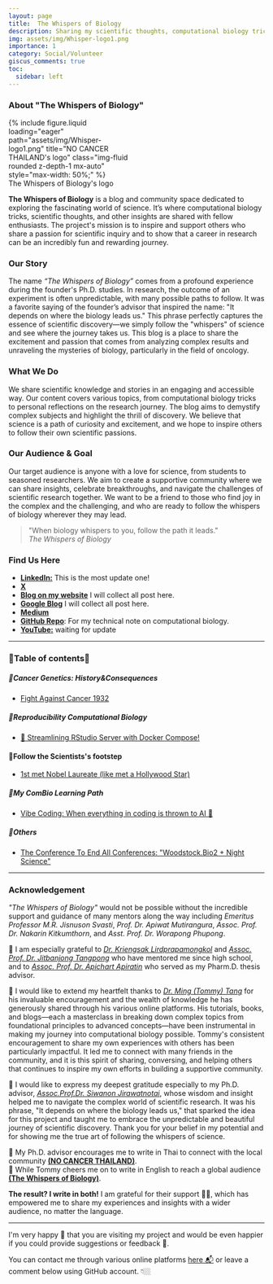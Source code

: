 ```yaml
---
layout: page
title:  The Whispers of Biology
description: Sharing my scientific thoughts, computational biology tricks, and other insights with scientific friends. I hope we can pursue our passion for science together.  
img: assets/img/Whisper-logo1.png
importance: 1
category: Social/Volunteer
giscus_comments: true
toc:
  sidebar: left
---
```

### About "The Whispers of Biology"

<div class="row justify-content-center">
  <div class="col-sm mt-3 mt-md-0 content-center" style="max-width: 50%;">
    {% include figure.liquid loading="eager" path="assets/img/Whisper-logo1.png" title="NO CANCER THAILAND's logo" class="img-fluid rounded z-depth-1 mx-auto" style="max-width: 50%;" %}
  </div>
</div>
<div class="caption text-center">
    <a>The Whispers of Biology's logo</a>
</div>

**The Whispers of Biology** is a blog and community space dedicated to exploring the fascinating world of science. It’s where computational biology tricks, scientific thoughts, and other insights are shared with fellow enthusiasts. The project's mission is to inspire and support others who share a passion for scientific inquiry and to show that a career in research can be an incredibly fun and rewarding journey.

### Our Story

The name *“The Whispers of Biology”* comes from a profound experience during the founder's Ph.D. studies. In research, the outcome of an experiment is often unpredictable, with many possible paths to follow. It was a favorite saying of the founder’s advisor that inspired the name: "It depends on where the biology leads us." This phrase perfectly captures the essence of scientific discovery—we simply follow the "whispers" of science and see where the journey takes us. This blog is a place to share the excitement and passion that comes from analyzing complex results and unraveling the mysteries of biology, particularly in the field of oncology.

### What We Do

We share scientific knowledge and stories in an engaging and accessible way. Our content covers various topics, from computational biology tricks to personal reflections on the research journey. The blog aims to demystify complex subjects and highlight the thrill of discovery. We believe that science is a path of curiosity and excitement, and we hope to inspire others to follow their own scientific passions.

### Our Audience & Goal

Our target audience is anyone with a love for science, from students to seasoned researchers. We aim to create a supportive community where we can share insights, celebrate breakthroughs, and navigate the challenges of scientific research together. We want to be a friend to those who find joy in the complex and the challenging, and who are ready to follow the whispers of biology wherever they may lead.

> "When biology whispers to you, follow the path it leads."
> \
> *The Whispers of Biology*

### Find Us Here
* [**LinkedIn:**](https://www.linkedin.com/in/kuchikinamthip/) This is the most update one!
* [**X**](https://twitter.com/Kuchiki_Namthip)
* [**Blog on my website**](https://kuchikinamthip.github.io/blog/) I will collect all post here.
* [**Google Blog**](https://thewhispersofbiology.blogspot.com/) I will collect all post here.
* [**Medium**](https://medium.com/@kuchikinamthip) 
* [**GitHub Repo**](https://github.com/KuchikiNamthip?tab=repositories): For my technical note on computational biology.
* [**YouTube:**](https://www.youtube.com/@TheWhispersofBiology) waiting for update

---
### 🧶Table of contents🧶
##### 🍭Cancer Genetics: History&Consequences
- [Fight Against Cancer 1932](https://thewhispersofbiology.blogspot.com/2025/04/fight-against-cancer-1932.html)

##### 🍭Reproducibility Computational Biology
- [🚀 Streamlining RStudio Server with Docker Compose!](https://thewhispersofbiology.blogspot.com/2025/08/streamlining-rstudio-server-with-docker.html)

#### 🍭Follow the Scientists's footstep
- [1st met Nobel Laureate (like met a Hollywood Star)](https://thewhispersofbiology.blogspot.com/2025/08/1st-met-nobel-laureate-like-hollywood.html)
  
##### 🍭My ComBio Learning Path
- [Vibe Coding: When everything in coding is thrown to AI 🤖](https://thewhispersofbiology.blogspot.com/2025/08/vibe-coding-when-everything-in-coding.html)

##### 🍭Others
- [The Conference To End All Conferences: "Woodstock.Bio2 + Night Science"](https://thewhispersofbiology.blogspot.com/2025/08/the-conference-to-end-all-conferences.html)

---
### Acknowledgement

*"The Whispers of Biology"* would not be possible without the incredible support and guidance of many mentors along the way including *Emeritus Professor M.R. Jisnuson Svasti*, *Prof. Dr. Apiwat Mutirangura*, *Assoc. Prof. Dr. Nakarin Kitkumthorn*, and *Asst. Prof. Dr. Worapong Phupong*. 

🧩 I am especially grateful to [*Dr. Kriengsak Lirdprapamongkol*](https://www.cri.or.th/dr-kriengsak-lirdprapamongkol/) and [*Assoc. Prof. Dr. Jitbanjong Tangpong*](https://scholar.google.com/citations?user=kHV6NnkAAAAJ&hl=en) who have mentored me since high school, and to [*Assoc. Prof. Dr. Apichart Apiratin*](https://www.researchgate.net/profile/Apichart-Atipairin) who served as my Pharm.D. thesis advisor. 

🧩 I would like to extend my heartfelt thanks to [*Dr. Ming (Tommy) Tang*](https://x.com/tangming2005) for his invaluable encouragement and the wealth of knowledge he has generously shared through his various online platforms. His tutorials, books, and blogs—each a masterclass in breaking down complex topics from foundational principles to advanced concepts—have been instrumental in making my journey into computational biology possible. Tommy's consistent encouragement to share my own experiences with others has been particularly impactful. It led me to connect with many friends in the community, and it is this spirit of sharing, conversing, and helping others that continues to inspire my own efforts in building a supportive community.

🧩 I would like to express my deepest gratitude especially to my Ph.D. advisor, [*Assoc.Prof.Dr. Siwanon Jirawatnotai*](https://scholar.google.ca/citations?user=5nSlAnIAAAAJ&hl=en), whose wisdom and insight helped me to navigate the complex world of scientific research. It was his phrase, "It depends on where the biology leads us," that sparked the idea for this project and taught me to embrace the unpredictable and beautiful journey of scientific discovery. Thank you for your belief in my potential and for showing me the true art of following the whispers of science.

🎯 My Ph.D. advisor encourages me to write in Thai to connect with the local community [**(NO CANCER THAILAND)**](https://kuchikinamthip.github.io/projects/NoCancer/). \
🎯 While Tommy cheers me on to write in English to reach a global audience [**(The Whispers of Biology)**](https://kuchikinamthip.github.io/projects/WhispersBiology/). 

**The result? I write in both!** 
I am grateful for their support 🥰🥰, which has empowered me to share my experiences and insights with a wider audience, no matter the language.

---
I'm very happy 🥰 that you are visiting my project and would be even happier if you could provide suggestions or feedback 🤩. 

You can contact me through various online platforms [here 📬](https://kuchikinamthip.github.io/) or leave a comment below using GitHub account. 👇🏼
